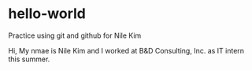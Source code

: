 # hello-world
Practice using git and github for Nile Kim

Hi,
My nmae is Nile Kim and I worked at B&D Consulting, Inc. as IT intern this summer.
